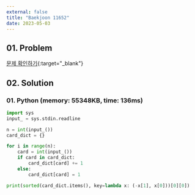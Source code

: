 ```yaml
---
external: false
title: "Baekjoon 11652"
date: 2023-05-03
---
```


## 01. Problem

[문제 확인하기](https://www.acmicpc.net/problem/11652){:target="_blank"}

## 02. Solution

### 01. Python (memory: 55348KB, time: 136ms)

```Python
import sys
input_ = sys.stdin.readline

n = int(input_())
card_dict = {}

for i in range(n):
    card = int(input_())
    if card in card_dict:
        card_dict[card] += 1
    else:
        card_dict[card] = 1

print(sorted(card_dict.items(), key=lambda x: (-x[1], x[0]))[0][0])
```
